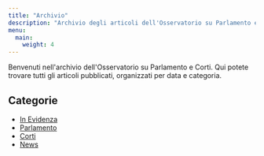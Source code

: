 ```yaml
---
title: "Archivio"
description: "Archivio degli articoli dell'Osservatorio su Parlamento e Corti"
menu:
  main:
    weight: 4
---
```


Benvenuti nell'archivio dell'Osservatorio su Parlamento e Corti. Qui potete trovare tutti gli articoli pubblicati, organizzati per data e categoria.

## Categorie

- [In Evidenza](/in-evidenza/) 
- [Parlamento](/parlamento/)
- [Corti](/corti/)
- [News](/news/) 